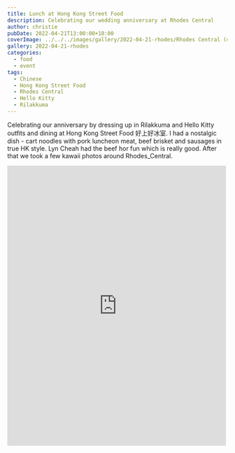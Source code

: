 ```yaml
---
title: Lunch at Hong Kong Street Food
description: Celebrating our wedding anniversary at Rhodes Central
author: christie
pubDate: 2022-04-21T13:00:00+10:00
coverImage: ../../../images/gallery/2022-04-21-rhodes/Rhodes Central (4).jpeg
gallery: 2022-04-21-rhodes
categories:
  - food
  - event
tags:
  - Chinese
  - Hong Kong Street Food
  - Rhodes Central
  - Hello Kitty
  - Rilakkuma
---
```


Celebrating our anniversary by dressing up in Rilakkuma and Hello Kitty outfits and dining at Hong Kong Street Food 好上好冰室. I had a nostalgic dish - cart noodles with pork luncheon meat, beef brisket and sausages in true HK style. Lyn Cheah had the beef hor fun which is really good. After that we took a few kawaii photos around Rhodes_Central.

<iframe src="https://www.facebook.com/plugins/post.php?href=https%3A%2F%2Fwww.facebook.com%2Fchris1.tham%2Fposts%2Fpfbid02Xtvg7Ru2uAu2dpBKNR4W5GrVjdbQRybmaBcQrGKaQxiZadzZ12Bt8MqSHtybZieNl&show_text=true&width=500" width="500" height="640" style="border:none;overflow:hidden" scrolling="no" frameborder="0" allowfullscreen="true" allow="autoplay; clipboard-write; encrypted-media; picture-in-picture; web-share"></iframe>
